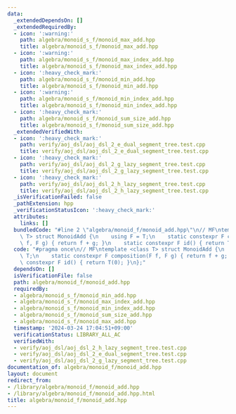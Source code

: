 ```yaml
---
data:
  _extendedDependsOn: []
  _extendedRequiredBy:
  - icon: ':warning:'
    path: algebra/monoid_s_f/monoid_max_add.hpp
    title: algebra/monoid_s_f/monoid_max_add.hpp
  - icon: ':warning:'
    path: algebra/monoid_s_f/monoid_max_index_add.hpp
    title: algebra/monoid_s_f/monoid_max_index_add.hpp
  - icon: ':heavy_check_mark:'
    path: algebra/monoid_s_f/monoid_min_add.hpp
    title: algebra/monoid_s_f/monoid_min_add.hpp
  - icon: ':warning:'
    path: algebra/monoid_s_f/monoid_min_index_add.hpp
    title: algebra/monoid_s_f/monoid_min_index_add.hpp
  - icon: ':heavy_check_mark:'
    path: algebra/monoid_s_f/monoid_sum_size_add.hpp
    title: algebra/monoid_s_f/monoid_sum_size_add.hpp
  _extendedVerifiedWith:
  - icon: ':heavy_check_mark:'
    path: verify/aoj_dsl/aoj_dsl_2_e_dual_segment_tree.test.cpp
    title: verify/aoj_dsl/aoj_dsl_2_e_dual_segment_tree.test.cpp
  - icon: ':heavy_check_mark:'
    path: verify/aoj_dsl/aoj_dsl_2_g_lazy_segment_tree.test.cpp
    title: verify/aoj_dsl/aoj_dsl_2_g_lazy_segment_tree.test.cpp
  - icon: ':heavy_check_mark:'
    path: verify/aoj_dsl/aoj_dsl_2_h_lazy_segment_tree.test.cpp
    title: verify/aoj_dsl/aoj_dsl_2_h_lazy_segment_tree.test.cpp
  _isVerificationFailed: false
  _pathExtension: hpp
  _verificationStatusIcon: ':heavy_check_mark:'
  attributes:
    links: []
  bundledCode: "#line 2 \"algebra/monoid_f/monoid_add.hpp\"\n// MF\ntemplate <class\
    \ T> struct MonoidAdd {\n    using F = T;\n    static constexpr F composition(F\
    \ f, F g) { return f + g; }\n    static constexpr F id() { return T(0); }\n};\n"
  code: "#pragma once\n// MF\ntemplate <class T> struct MonoidAdd {\n    using F =\
    \ T;\n    static constexpr F composition(F f, F g) { return f + g; }\n    static\
    \ constexpr F id() { return T(0); }\n};"
  dependsOn: []
  isVerificationFile: false
  path: algebra/monoid_f/monoid_add.hpp
  requiredBy:
  - algebra/monoid_s_f/monoid_min_add.hpp
  - algebra/monoid_s_f/monoid_max_index_add.hpp
  - algebra/monoid_s_f/monoid_min_index_add.hpp
  - algebra/monoid_s_f/monoid_sum_size_add.hpp
  - algebra/monoid_s_f/monoid_max_add.hpp
  timestamp: '2024-03-24 17:04:51+09:00'
  verificationStatus: LIBRARY_ALL_AC
  verifiedWith:
  - verify/aoj_dsl/aoj_dsl_2_h_lazy_segment_tree.test.cpp
  - verify/aoj_dsl/aoj_dsl_2_e_dual_segment_tree.test.cpp
  - verify/aoj_dsl/aoj_dsl_2_g_lazy_segment_tree.test.cpp
documentation_of: algebra/monoid_f/monoid_add.hpp
layout: document
redirect_from:
- /library/algebra/monoid_f/monoid_add.hpp
- /library/algebra/monoid_f/monoid_add.hpp.html
title: algebra/monoid_f/monoid_add.hpp
---
```


